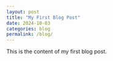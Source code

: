 ```yaml
---
layout: post
title: "My First Blog Post"
date: 2024-10-03
categories: blog
permalink: /blog/
---
```

This is the content of my first blog post.
